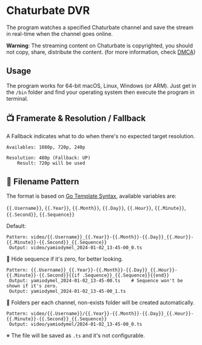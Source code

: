 # Chaturbate DVR

The program watches a specified Chaturbate channel and save the stream in real-time when the channel goes online.

**Warning**: The streaming content on Chaturbate is copyrighted, you should not copy, share, distribute the content. (for more information, check [DMCA](https://www.dmca.com/))

## Usage

The program works for 64-bit macOS, Linux, Windows (or ARM). Just get in the `/bin` folder and find your operating system then execute the program in terminal.

## 📺 Framerate & Resolution / Fallback

A Fallback indicates what to do when there's no expected target resolution.

```
Availables: 1080p, 720p, 240p

Resolution: 480p (Fallback: UP)
    Result: 720p will be used
```

## 📄 Filename Pattern

The format is based on [Go Template Syntax](https://pkg.go.dev/text/template), available variables are:

`{{.Username}}`, `{{.Year}}`, `{{.Month}}`, `{{.Day}}`, `{{.Hour}}`, `{{.Minute}}`, `{{.Second}}`, `{{.Sequence}}`

Default:

```
Pattern: video/{{.Username}}_{{.Year}}-{{.Month}}-{{.Day}}_{{.Hour}}-{{.Minute}}-{{.Second}}_{{.Sequence}}
 Output: video/yamiodymel_2024-01-02_13-45-00_0.ts
```

👀 Hide sequence if it's zero, for better looking.

```
Pattern: {{.Username}}_{{.Year}}-{{.Month}}-{{.Day}}_{{.Hour}}-{{.Minute}}-{{.Second}}{{if .Sequence}}_{{.Sequence}}{{end}}
 Output: yamiodymel_2024-01-02_13-45-00.ts    # Sequence won't be shown if it's zero.
 Output: yamiodymel_2024-01-02_13-45-00_1.ts
```

📁 Folders per each channel, non-exists folder will be created automatically.

```
Pattern: video/{{.Username}}/{{.Year}}-{{.Month}}-{{.Day}}_{{.Hour}}-{{.Minute}}-{{.Second}}_{{.Sequence}}
 Output: video/yamiodymel/2024-01-02_13-45-00_0.ts
```

※ The file will be saved as `.ts` and it's not configurable.
